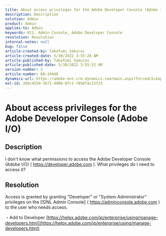 ```yaml
---
title: About access privileges for the Adobe Developer Console (Adobe I/O)
description: Description
solution: Admin
product: Admin
applies-to: Admin
keywords: KCS, Admin Console, Adobe Developer Console
resolution: Resolution
internal-notes: null
bug: false
article-created-by: Takafumi Sakurai
article-created-date: 5/30/2022 3:55:28 AM
article-published-by: Takafumi Sakurai
article-published-date: 5/30/2022 3:55:52 AM
version-number: 2
article-number: KA-19448
dynamics-url: https://adobe-ent.crm.dynamics.com/main.aspx?forceUCI=1&pagetype=entityrecord&etn=knowledgearticle&id=77708953-ccdf-ec11-bb3d-000d3a35188d
exl-id: 269c4559-1671-4906-8fc1-78587ac13f23
---
```

# About access privileges for the Adobe Developer Console (Adobe I/O)

## Description

I don't know what permissions to access the Adobe Developer Console (Adobe I/O) ( https://developer.adobe.com ). What privileges do I need to access it?

## Resolution


Access is granted by granting "Developer" or "System Administrator" privileges on the [!DNL Admin Console] ( https://adminconsole.adobe.com ) to the user who needs access.

・Add to Developer
[https://helpx.adobe.com/jp/enterprise/using/manage-developers.html](https://helpx.adobe.com/jp/enterprise/using/manage-developers.html)
